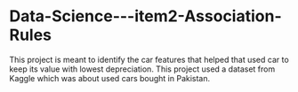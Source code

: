 # Data-Science---item2-Association-Rules
This project is meant to identify the car features that helped that used car to keep its
value with lowest depreciation. 
This project used a dataset from Kaggle which was about used cars bought in Pakistan. 
